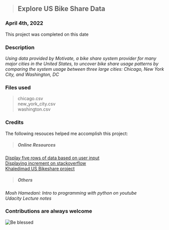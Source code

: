 >## Explore US Bike Share Data

### April 4th, 2022
This project was completed on this date

### Description
*Using data provided by Motivate, a bike share system provider for many major cities in the United States, to uncover bike share usage patterns by comparing the system usage between three large cities: Chicago, New York City, and Washington, DC*

### Files used
>chicago.csv \
>new_york_city.csv\
>washington.csv

### Credits
The following resouces helped me accomplish this project:

>##### Online Resources
[Display five rows of data based on user input](https://stackoverflow.com/questions/65480967/how-can-i-display-five-rows-of-data-based-on-user-in-python)\
[Displaying increment on stackoverflow](https://stackoverflow.com/questions/52938818/how-to-display-increment-raw-data-using-iloc-depending-on-user-input)\
[Khaledimad US Bikeshare project](https://github.com/khaledimad/Explore-US-Bikeshare-Data/blob/master/bikeshare_2.py)

>##### Others
*Mosh Hamedani: Intro to programming with python on youtube*\
*Udacity Lecture notes*

### Contributions are always welcome
![Be blessed](https://cdn.pixabay.com/photo/2020/04/25/14/31/happiness-5091073_960_720.jpg)
